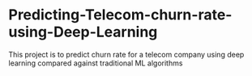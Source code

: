 # Predicting-Telecom-churn-rate-using-Deep-Learning
This project is to predict churn rate for a telecom company using deep learning compared against traditional ML algorithms
